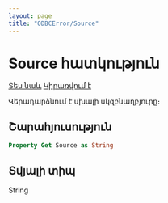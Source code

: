```yaml
---
layout: page
title: "ODBCError/Source"
---
```



# Source հատկություն

[Տես նաև](../ODBCError.md)  [Կիրառվում է](../ODBCError.md) 

Վերադարձնում է սխալի սկզբնաղբյուրը։

## Շարահյուսություն

``` vb
Property Get Source as String 
```

## Տվյալի տիպ

String
